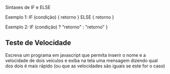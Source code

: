 Sintaxes de IF e ELSE

Exemplo 1:
 IF (condição) {
    retorno
 } ELSE {
    retorno
 }

Exemplo 2:
 IF (condição) ? "retorno" : "retorno"
 }

 ## Teste de Velocidade

Escreva um programa em javascript que permita inserir o nome e a velocidade de dois veículos e exiba na tela uma mensagem dizendo qual dos dois é mais rápido (ou que as velocidades são iguais se este for o caso)
